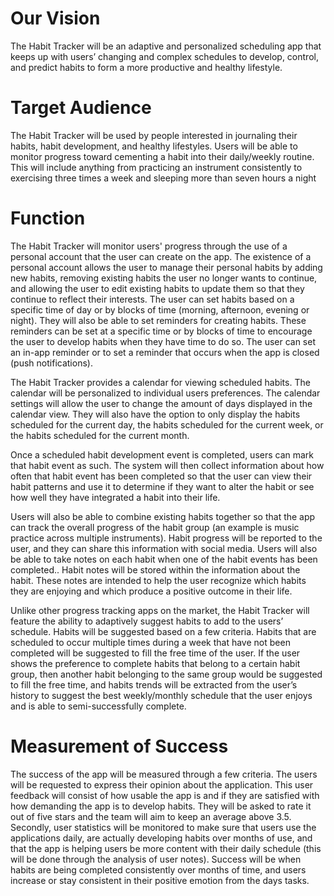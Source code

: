 # Our Vision

The Habit Tracker will be an adaptive and personalized scheduling app that keeps up with users’ changing and complex schedules to develop, control, and predict habits to form a more productive and healthy lifestyle.

# Target Audience
The Habit Tracker will be used by people interested in journaling their habits, habit development, and healthy lifestyles. Users will be able to monitor progress toward cementing a habit into their daily/weekly routine. This will include anything from practicing an instrument consistently to exercising three times a week and sleeping more than seven hours a night

# Function
The Habit Tracker will monitor users' progress through the use of a personal account that the user can create on the app. The existence of a personal account allows the user to manage their personal habits by adding new habits, removing existing habits the user no longer wants to continue, and allowing the user to edit existing habits to update them so that they continue to reflect their interests. The user can set habits based on a specific time of day or by blocks of time (morning, afternoon, evening or night). They will also be able to set reminders for creating habits. These reminders can be set at a specific time or by blocks of time to encourage the user to develop habits when they have time to do so. The user can set an in-app reminder or to set a reminder that occurs when the app is closed (push notifications).

The Habit Tracker provides a calendar for viewing scheduled habits. The calendar will be personalized to individual users preferences. The calendar settings will allow the user to change the amount of days displayed in the calendar view. They will also have the option to only display the habits scheduled for the current day, the habits scheduled for the current week, or the habits scheduled for the current month.

Once a scheduled habit development event is completed, users can mark that habit event as such. The system will then collect information about how often that habit event has been completed so that the user can view their habit patterns and use it to determine if they want to alter the habit or see how well they have integrated a habit into their life.

Users will also be able to combine existing habits together so that the app can track the overall progress of the habit group (an example is music practice across multiple instruments). Habit progress will be reported to the user, and they can share this information with social media. Users will also be able to take notes on each habit when one of the habit events has been completed.. Habit notes will be stored within the information about the habit. These notes are intended to help the user recognize which habits they are enjoying and which produce a positive outcome in their life.

Unlike other progress tracking apps on the market, the Habit Tracker will feature the ability to adaptively suggest habits to add to the users’ schedule. Habits will be suggested based on a few criteria. Habits that are scheduled to occur multiple times during a week that have not been completed will be suggested to fill the free time of the user. If the user shows the preference to complete habits that belong to a certain habit group, then another habit belonging to the same group would be suggested to fill the free time, and habits trends will be extracted from the user’s history to suggest the best weekly/monthly schedule that the user enjoys and is able to semi-successfully complete.

# Measurement of Success
The success of the app will be measured through a few criteria. The users will be requested to express their opinion about the application. This user feedback will consist of how usable the app is and if they are satisfied with how demanding the app is to develop habits. They will be asked to rate it out of five stars and the team will aim to keep an average above 3.5. Secondly, user statistics will be monitored to make sure that users use the applications daily, are actually developing habits over months of use, and that the app is helping users be more content with their daily schedule (this will be done through the analysis of user notes). Success will be when habits are being completed consistently over months of time, and users increase or stay consistent in their positive emotion from the days tasks.




